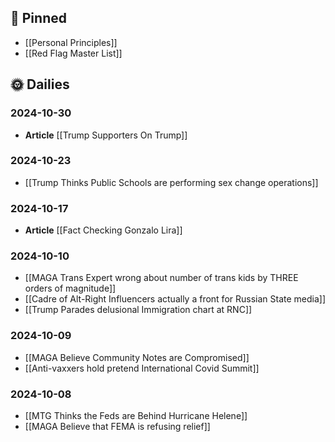 ## 📌 Pinned
- [[Personal Principles]]
- [[Red Flag Master List]]
## 🌞 Dailies

### 2024-10-30
- **Article** [[Trump Supporters On Trump]]
### 2024-10-23
- [[Trump Thinks Public Schools are performing sex change operations]]
### 2024-10-17
- **Article** [[Fact Checking Gonzalo Lira]]
### 2024-10-10
- [[MAGA Trans Expert wrong about number of trans kids by THREE orders of magnitude]]
- [[Cadre of Alt-Right Influencers actually a front for Russian State media]]
- [[Trump Parades delusional Immigration chart at RNC]]
### 2024-10-09
- [[MAGA Believe Community Notes are Compromised]]
- [[Anti-vaxxers hold pretend International Covid Summit]]
### 2024-10-08
- [[MTG Thinks the Feds are Behind Hurricane Helene]]
- [[MAGA Believe that FEMA is refusing relief]]